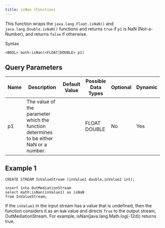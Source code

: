 ```yaml
---
title: isNan (Function)
---
```


This function wraps the `java.lang.Float.isNaN()` and `java.lang.Double.isNaN()` functions and returns `true` if `p1` is NaN  (Not-a-Number), and returns `false` if otherwise.

Syntax

    <BOOL> math:isNan(<FLOAT|DOUBLE> p1)

## Query Parameters

| Name | Description                                                                            | Default Value | Possible Data Types | Optional | Dynamic |
|------|----------------------------------------------------------------------------------------|---------------|---------------------|----------|---------|
| p1   | The value of the parameter which the function determines to be either NaN or a number. |               | FLOAT DOUBLE        | No       | Yes     |

## Example 1

    CREATE STREAM InValueStream (inValue1 double,inValue2 int);

    insert into OutMediationStream
    select math:isNan(inValue1) as isNaN
    from InValueStream;

If the `inValue1` in the input stream has a value that is undefined, then the function considers it as an `NaN` value and directs `True` to the output stream, OutMediationStream. For example, isNan(java.lang.Math.log(-12d)) returns true.
